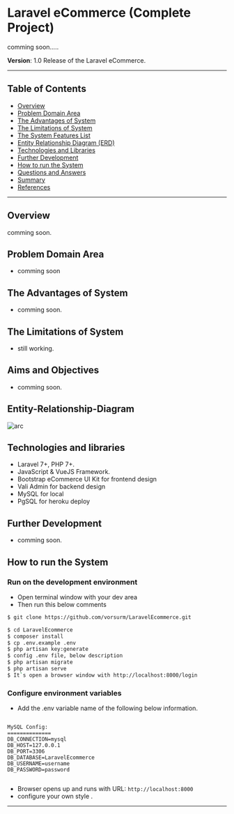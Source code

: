 # Laravel eCommerce (Complete Project)

comming soon.....

**Version**: 1.0 Release of the Laravel eCommerce.

---

## Table of Contents

- [Overview](#overview)
- [Problem Domain Area](#problem-Domain-Area)
- [The Advantages of System](#The-Advantages-of-System)
- [The Limitations of System](#The-Limitations-of-System)
- [The System Features List](#Aims-and-Objectives)
- [Entity Relationship Diagram (ERD)](#Entity-Relationship-Diagram)
- [Technologies and Libraries](#technologies-and-libraries)
- [Further Development](#further-development)
- [How to run the System](#how-to-run-the-system)
- [Questions and Answers](#questions-and-answers)
- [Summary](#summary)
- [References](#references)

---

## Overview

comming soon.

## Problem Domain Area

- comming soon

## The Advantages of System

- comming soon.

## The Limitations of System

- still working.

## Aims and Objectives
- comming soon.

## Entity-Relationship-Diagram

![arc](erd_diagram.jpg?raw=true 'ERD_Diagram')

## Technologies and libraries

- Laravel 7+, PHP 7+.
- JavaScript & VueJS Framework.
- Bootstrap eCommerce UI Kit for frontend design
- Vali Admin for backend design
- MySQL for local
- PgSQL for heroku deploy

## Further Development

- comming soon.

## How to run the System

### Run on the development environment

- Open terminal window with your dev area
- Then run this below comments

```sh
$ git clone https://github.com/vorsurm/LaravelEcommerce.git

$ cd LaravelEcommerce
$ composer install
$ cp .env.example .env
$ php artisan key:generate
$ config .env file, below description
$ php artisan migrate
$ php artisan serve
$ It`s open a browser window with http://localhost:8000/login

```

### Configure environment variables

- Add the .env variable name of the following below information.

```

MySQL Config:
==============
DB_CONNECTION=mysql
DB_HOST=127.0.0.1
DB_PORT=3306
DB_DATABASE=LaravelEcommerce
DB_USERNAME=username
DB_PASSWORD=password


```

- Browser opens up and runs with URL: `http://localhost:8000`
- configure your own style .

---


